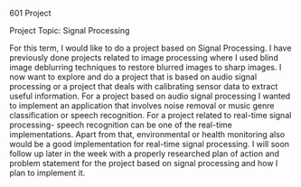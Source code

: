 601 Project

Project Topic: Signal Processing

For this term, I would like to do a project based on Signal Processing. I have previously done projects related to image processing where I used blind image deblurring techniques to restore blurred images to sharp images. 
I now want to explore and do a project that is based on audio signal processing or a project that deals with calibrating sensor data to extract useful information. For a project based on audio signal processing I wanted to implement an application that involves noise removal or music genre classification or speech recognition.
For a project related to real-time signal processing- speech recognition can be one of the real-time implementations. Apart from that, environmental or health monitoring also would be a good implementation for real-time signal processing.
I will soon follow up later in the week with a properly researched plan of action and problem statement for the project based on signal processing and how I plan to implement it. 
